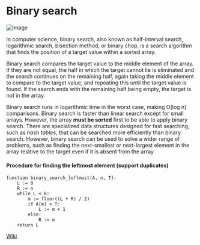 # Binary search

![Image](https://upload.wikimedia.org/wikipedia/commons/thumb/8/83/Binary_Search_Depiction.svg/440px-Binary_Search_Depiction.svg.png)

In computer science, binary search, also known as half-interval search, logarithmic search, bisection method, or binary chop, is a search algorithm that finds the position of a target value within a sorted array.

Binary search compares the target value to the middle element of the array. If they are not equal, the half in which the target cannot lie is eliminated and the search continues on the remaining half, again taking the middle element to compare to the target value, and repeating this until the target value is found. If the search ends with the remaining half being empty, the target is not in the array.

Binary search runs in logarithmic time in the worst case, making O(log n) comparisons. Binary search is faster than linear search except for small arrays. However, the array **must be sorted** first to be able to apply binary search. There are specialized data structures designed for fast searching, such as *hash tables*, that can be searched more efficiently than binary search. However, binary search can be used to solve a wider range of problems, such as finding the next-smallest or next-largest element in the array relative to the target even if it is absent from the array.

#### Procedure for finding the leftmost element (support duplicates)
```
function binary_search_leftmost(A, n, T):
    L := 0
    R := n
    while L < R:
        m := floor((L + R) / 2)
        if A[m] < T:
            L := m + 1
        else:
            R := m
    return L
```

[Wiki](https://en.wikipedia.org/wiki/Binary_search_algorithm)
